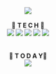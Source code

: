 <!--
**naweather/naweather** is a ✨ _special_ ✨ repository because its `README.md` (this file) appears on your GitHub profile.

Here are some ideas to get you started:

- 🔭 I’m currently working on ...
- 🌱 I’m currently learning ...
- 👯 I’m looking to collaborate on ...
- 🤔 I’m looking for help with ...
- 💬 Ask me about ...
- 📫 How to reach me: ...
- 😄 Pronouns: ...
- ⚡ Fun fact: ...
-->

<div align="center">

<img src="https://capsule-render.vercel.app/api?type=Waving&color=auto&height=300&section=header&text=Weather🌞&fontSize=90" />
<br>
<br>
🎠 <b>T E C H</b> 🎠
<br>
<img src="https://img.shields.io/badge/HTML-#E34F26?style=for-the-badge&logo=HTML5&logoColor=white" />
<img src="https://img.shields.io/badge/CSS-#1572B6?style=for-the-badge&logo=CSS3&logoColor=white" />
<img src="https://img.shields.io/badge/JavaScript-#F7DF1E?style=for-the-badge&logo=JavaScript&logoColor=black" />
<img src="https://img.shields.io/badge/Python-#3776AB?style=for-the-badge&logo=Python&logoColor=white" />
<img src="https://img.shields.io/badge/Java-#007396?style=for-the-badge&logo=Java&logoColor=white" />
<br>
<br>
<br>
🎫 <b>T O D A Y</b>🎫
<br>
<img src="https://hits.seeyoufarm.com/api/count/incr/badge.svg?url=https%3A%2F%2Fgithub.com%2Fnaweather&count_bg=%23F3CF02&title_bg=%23F1ADF7&icon=&icon_color=%23E7E7E7&title=hits&edge_flat=false)](https://hits.seeyoufarm.com" />

</div>

